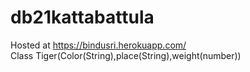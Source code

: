 # db21kattabattula
Hosted at https://bindusri.herokuapp.com/
<br> Class Tiger(Color(String),place(String),weight(number))
